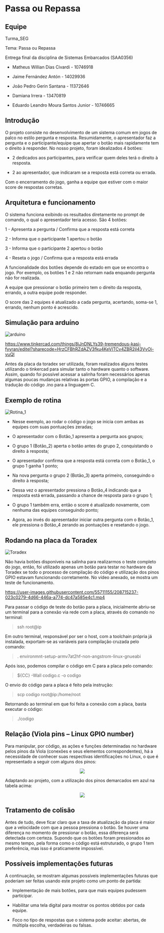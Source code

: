 # Passa ou Repassa

## Equipe

Turma_SEG

Tema: Passa ou Repassa

Entrega final da disciplina de Sistemas Embarcados (SAA0356)

- Matheus Willian Dias Civardi - 10746918

- Jaime Fernández Antón - 14029936

- João Pedro Gerin Santana - 11372646

- Damiana Irrera - 13470819

- Eduardo Leandro Moura Santos Junior - 10746665

## Introdução

O projeto consiste no desenvolvimento de um sistema comum em jogos de palco no estilo pergunta e resposta. Resumidamente, o apresentador faz a pergunta e o participante/equipe que apertar o botão mais rapidamente tem o direito à responder. No nosso projeto, foram idealizados 4 botões:

- 2 dedicados aos participantes, para verificar quem deles terá o direito à resposta.

- 2 ao apresentador, que indicaram se a resposta está correta ou errada. 

Com o encerramento do jogo, ganha a equipe que estiver com o maior score de respostas corretas.

## Arquitetura e funcionamento

O sistema funciona exibindo os resultados diretamente no prompt de comando, o qual o apresentador teria acesso. São 4 botões:

1 - Apresenta a pergunta / Confirma que a resposta está correta

2 - Informa que o participante 1 apertou o botão

3 - Informa que o participante 2 apertou o botão

4 - Reseta o jogo / Confirma que a resposta está errada

A funcionalidade dos botões depende do estado em que se encontra o jogo. Por exemplo, os botões 1 e 2 não retornam nada enquando pergunta não for realizada.

A equipe que pressionar o botão primeiro tem o direito da resposta, errando, a outra equipe pode responder.

O score das 2 equipes é atualizado a cada pergunta, acertando, soma-se 1, errando, nenhum ponto é acrescido.


## Simulação para arduíno

![arduino](https://user-images.githubusercontent.com/55711155/208699131-eb9ca0cc-3d72-4f79-b624-c72c1397c393.jpg)

https://www.tinkercad.com/things/8iJnDNLYs39-tremendous-kasi-fyyran/editel?sharecode=HrzCFBhRZdAZV3fku4KeVITCv4ZBR2jl43VvOi-vuQI

Antes da placa da toradex ser utilizada, foram realizados alguns testes utilizando o tinkercad para simular tanto o hardware quanto o software. 
Assim, quando foi possível acessar a salinha foram necessários apenas algumas poucas mudanças relativas às portas GPIO, a compilação e a tradução do código .ino para a linguagem C.

## Exemplo de rotina

![Rotina_1](https://user-images.githubusercontent.com/55711155/208699374-acec70f8-2f22-4988-a640-5d9b4c5c91ad.jpg)

- Nesse exemplo, ao rodar o código o jogo se inicia com ambas as equipes com suas pontuações zeradas;

- O apresentador com o Botão_1 apresenta a pergunta aos grupos;

- O grupo 1 (Botão_2) aperta o botão antes do grupo 2, conquistando o direito à resposta;

- O apresentador confirma que a resposta está correta com o Botão_1, o grupo 1 ganha 1 ponto;

- Na nova pergunta o grupo 2 (Botão_3) aperta primeiro, conseguindo o direito à resposta;

- Dessa vez o apresentador pressiona o Botão_4 indicando que a resposta está errada, passando a chance de resposta para o grupo 1;

- O grupo 1 também erra, então o score é atualizado novamente, com nenhuma das equipes conseguindo ponto;

- Agora, ao invés do apresentador iniciar outra pergunta com o Botão_1, ele pressiona o Botão_4 zerando as pontuações e resetando o jogo.

## Rodando na placa da Toradex

![Toradex](https://user-images.githubusercontent.com/55711155/208714192-f3573bb0-6233-452d-993e-5e676c92870e.jpg)

Não havia botões disponíveis na salinha para realizarmos o teste completo do jogo, então, foi utilizado apenas um botão para testar no hardware da Toradex se todo o processo de compilação do código e utilização dos pinos GPIO estavam funcionando corretamente. No vídeo anexado, se mostra um teste de funcionamento.

https://user-images.githubusercontent.com/55711155/208715237-023c0279-4d66-446a-a774-dc47a585e4c1.mp4

Para passar o código de teste do botão para a placa, inicialmente abriu-se um terminal para a conexão via rede com a placa, através do comando no terminal:

<blockquote>
        <p>ssh root@ip</p>
    </blockquote>
    
Em outro terminal, responsável por ser o host, com a toolchain própria já instalada, exportam-se as variáveis para compilação cruzada pelo comando:

<blockquote>
        <p>. environmnt-setup-armv7at2hf-non-angstrom-linux-gnueabi</p>
    </blockquote>
    
Após isso, podemos compilar o código em C para a placa pelo comando:

<blockquote>
        <p> ${CC} -Wall codigo.c -o codigo</p>
    </blockquote>
    
O envio do código para a placa é feito pela instrução:

<blockquote>
        <p>scp codigo root@ip:/home/root</p>
    </blockquote>
    
Retornando ao terminal em que foi feita a conexão com a placa, basta executar o código:

<blockquote>
        <p>./codigo</p>
    </blockquote>
    
## Relação (Viola pins – Linux GPIO number)

Para manipular, por código, as ações e funções determinadas no hardware pelos pinos da Viola (conexões e seus elementos correspondentes), há a necessidade de conhecer suas respectivas identificações no Linux, o que é representado a seguir com alguns dos pinos:

<div align="center">
<img src="https://user-images.githubusercontent.com/52204674/208995104-8e02effc-52d1-49f5-9a51-fd6fc90efaf1.PNG" />
</div>

Adaptando ao projeto, com a utilização dos pinos demarcados em azul na tabela acima:

<div align="center">
<img src="https://user-images.githubusercontent.com/52204674/208992081-014584a0-94ab-4238-8a9d-31e741a74668.PNG" />
</div>

    
## Tratamento de colisão

Antes de tudo, deve ficar claro que a taxa de atualização da placa é maior que a velocidade com que a pessoa pressiona o botão. Se houver uma diferença no momento de pressionar o botão, essa diferença será detectada com certeza. Supondo que os botões foram pressionados ao mesmo tempo, pela forma como o código está estruturado, o grupo 1 tem preferência, mas isso é praticamente impossível.


## Possíveis implementações futuras

A continuação, se mostram algumas possíveis implementações futuras que poderiam ser feitas usando este projeto como um ponto de partida:

- Implementação de mais botões, para que mais equipes pudessem participar.

- Habilitar uma tela digital para mostrar os pontos obtidos por cada equipe.

- Foco no tipo de respostas que o sistema pode aceitar: abertas, de múltipla escolha, verdadeiras ou falsas. 
